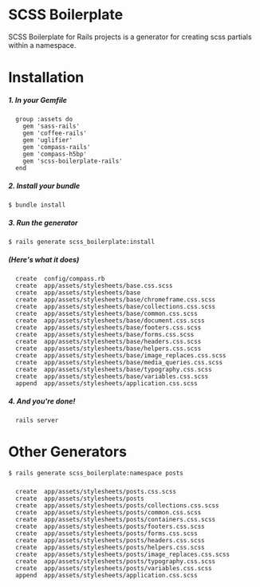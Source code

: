 SCSS Boilerplate
=========================

SCSS Boilerplate for Rails projects is a generator for creating scss partials within a namespace.


Installation
=========================

##### 1. In your Gemfile

      group :assets do
        gem 'sass-rails'
        gem 'coffee-rails'
        gem 'uglifier'
        gem 'compass-rails'
        gem 'compass-h5bp'
        gem 'scss-boilerplate-rails'
      end


##### 2. Install your bundle

```
$ bundle install
```

##### 3. Run the generator

```
$ rails generate scss_boilerplate:install
```

##### (Here's what it does)

      create  config/compass.rb
      create  app/assets/stylesheets/base.css.scss
      create  app/assets/stylesheets/base
      create  app/assets/stylesheets/base/chromeframe.css.scss
      create  app/assets/stylesheets/base/collections.css.scss
      create  app/assets/stylesheets/base/common.css.scss
      create  app/assets/stylesheets/base/document.css.scss
      create  app/assets/stylesheets/base/footers.css.scss
      create  app/assets/stylesheets/base/forms.css.scss
      create  app/assets/stylesheets/base/headers.css.scss
      create  app/assets/stylesheets/base/helpers.css.scss
      create  app/assets/stylesheets/base/image_replaces.css.scss
      create  app/assets/stylesheets/base/media_queries.css.scss
      create  app/assets/stylesheets/base/typography.css.scss
      create  app/assets/stylesheets/base/variables.css.scss
      append  app/assets/stylesheets/application.css.scss
      

##### 4. And you're done!

      rails server


Other Generators
=========================

```
$ rails generate scss_boilerplate:namespace posts
```

#####

      create  app/assets/stylesheets/posts.css.scss
      create  app/assets/stylesheets/posts
      create  app/assets/stylesheets/posts/collections.css.scss
      create  app/assets/stylesheets/posts/common.css.scss
      create  app/assets/stylesheets/posts/containers.css.scss
      create  app/assets/stylesheets/posts/footers.css.scss
      create  app/assets/stylesheets/posts/forms.css.scss
      create  app/assets/stylesheets/posts/headers.css.scss
      create  app/assets/stylesheets/posts/helpers.css.scss
      create  app/assets/stylesheets/posts/image_replaces.css.scss
      create  app/assets/stylesheets/posts/typography.css.scss
      create  app/assets/stylesheets/posts/variables.css.scss
      append  app/assets/stylesheets/application.css.scss
      
      
